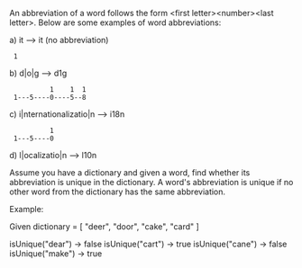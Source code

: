 An abbreviation of a word follows the form &lt;first letter&gt;&lt;number&gt;&lt;last letter&gt;. Below are some examples of word abbreviations:

a) it                      --> it    (no abbreviation)

     1
b) d|o|g                   --> d1g

              1    1  1
     1---5----0----5--8
c) i|nternationalizatio|n  --> i18n

              1
     1---5----0
d) l|ocalizatio|n          --> l10n


Assume you have a dictionary and given a word, find whether its abbreviation is unique in the dictionary. A word's abbreviation is unique if no other word from the dictionary has the same abbreviation.

Example: 

Given dictionary = [ "deer", "door", "cake", "card" ]

isUnique("dear") -> false
isUnique("cart") -> true
isUnique("cane") -> false
isUnique("make") -> true

